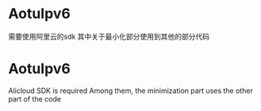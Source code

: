 # AotuIpv6
需要使用阿里云的sdk 
其中关于最小化部分使用到其他的部分代码


# AotuIpv6
Alicloud SDK is required
Among them, the minimization part uses the other part of the code
